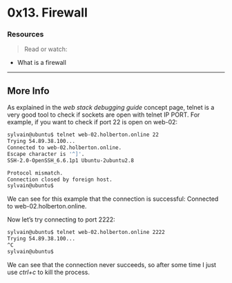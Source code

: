 # 0x13. Firewall

### Resources
> Read or watch:

* What is a firewall

---

## More Info
As explained in the *web stack debugging guide* concept page, telnet is a very good tool to check if sockets are open with telnet IP PORT. For example, if you want to check if port 22 is open on web-02:

```bash
sylvain@ubuntu$ telnet web-02.holberton.online 22
Trying 54.89.38.100...
Connected to web-02.holberton.online.
Escape character is '^]'.
SSH-2.0-OpenSSH_6.6.1p1 Ubuntu-2ubuntu2.8

Protocol mismatch.
Connection closed by foreign host.
sylvain@ubuntu$
```
We can see for this example that the connection is successful: Connected to web-02.holberton.online.

Now let’s try connecting to port 2222:

```bash
sylvain@ubuntu$ telnet web-02.holberton.online 2222
Trying 54.89.38.100...
^C
sylvain@ubuntu$
```
We can see that the connection never succeeds, so after some time I just use _ctrl+c_ to kill the process.
